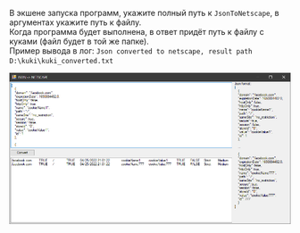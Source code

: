 В экшене запуска программ, укажите полный путь к `JsonToNetscape`, в аргументах укажите путь к файлу.  
Когда программа будет выполнена, в ответ придёт путь к файлу с куками (файл будет в той же папке).  
Пример вывода в лог: `Json converted to netscape, result path D:\kuki\kuki_converted.txt`

![Screen](Screen.png)

